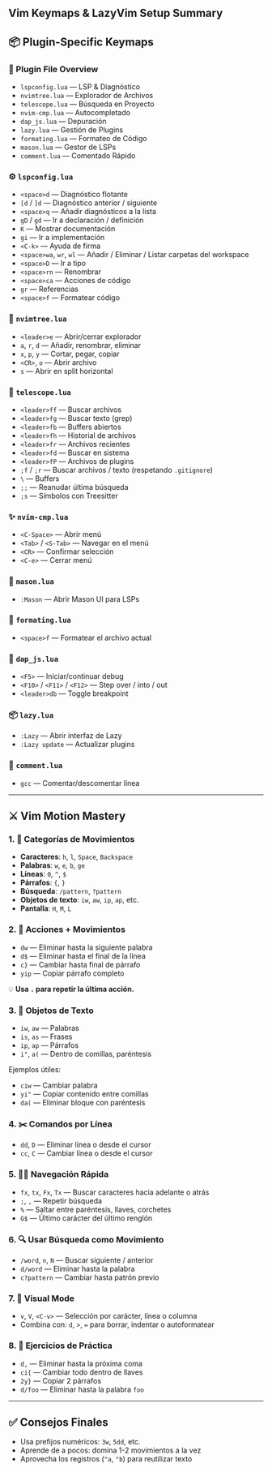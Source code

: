 Vim Keymaps & LazyVim Setup Summary
-------------------

## 📦 Plugin-Specific Keymaps

### 🧩 Plugin File Overview

* `lspconfig.lua` — LSP & Diagnóstico
* `nvimtree.lua` — Explorador de Archivos
* `telescope.lua` — Búsqueda en Proyecto
* `nvim-cmp.lua` — Autocompletado
* `dap_js.lua` — Depuración
* `lazy.lua` — Gestión de Plugins
* `formating.lua` — Formateo de Código
* `mason.lua` — Gestor de LSPs
* `comment.lua` — Comentado Rápido

### ⚙️ `lspconfig.lua`

* `<space>d` — Diagnóstico flotante
* `[d` / `]d` — Diagnóstico anterior / siguiente
* `<space>q` — Añadir diagnósticos a la lista
* `gD` / `gd` — Ir a declaración / definición
* `K` — Mostrar documentación
* `gi` — Ir a implementación
* `<C-k>` — Ayuda de firma
* `<space>wa`, `wr`, `wl` — Añadir / Eliminar / Listar carpetas del workspace
* `<space>D` — Ir a tipo
* `<space>rn` — Renombrar
* `<space>ca` — Acciones de código
* `gr` — Referencias
* `<space>f` — Formatear código

### 📁 `nvimtree.lua`

* `<leader>e` — Abrir/cerrar explorador
* `a`, `r`, `d` — Añadir, renombrar, eliminar
* `x`, `p`, `y` — Cortar, pegar, copiar
* `<CR>`, `o` — Abrir archivo
* `s` — Abrir en split horizontal

### 🔭 `telescope.lua`

* `<leader>ff` — Buscar archivos
* `<leader>fg` — Buscar texto (grep)
* `<leader>fb` — Buffers abiertos
* `<leader>fh` — Historial de archivos
* `<leader>fr` — Archivos recientes
* `<leader>fd` — Buscar en sistema
* `<leader>fP` — Archivos de plugins
* `;f` / `;r` — Buscar archivos / texto (respetando `.gitignore`)
* `\` — Buffers
* `;;` — Reanudar última búsqueda
* `;s` — Símbolos con Treesitter

### ✨ `nvim-cmp.lua`

* `<C-Space>` — Abrir menú
* `<Tab>` / `<S-Tab>` — Navegar en el menú
* `<CR>` — Confirmar selección
* `<C-e>` — Cerrar menú

### 🔧 `mason.lua`

* `:Mason` — Abrir Mason UI para LSPs

### 🧹 `formating.lua`

* `<space>f` — Formatear el archivo actual

### 🐞 `dap_js.lua`

* `<F5>` — Iniciar/continuar debug
* `<F10>` / `<F11>` / `<F12>` — Step over / into / out
* `<leader>db` — Toggle breakpoint

### 📦 `lazy.lua`

* `:Lazy` — Abrir interfaz de Lazy
* `:Lazy update` — Actualizar plugins

### 💬 `comment.lua`

* `gcc` — Comentar/descomentar línea

---

## ⚔️ Vim Motion Mastery

### 1. 📐 Categorías de Movimientos

* **Caracteres**: `h`, `l`, `Space`, `Backspace`
* **Palabras**: `w`, `e`, `b`, `ge`
* **Líneas**: `0`, `^`, `$`
* **Párrafos**: `{`, `}`
* **Búsqueda**: `/pattern`, `?pattern`
* **Objetos de texto**: `iw`, `aw`, `ip`, `ap`, etc.
* **Pantalla**: `H`, `M`, `L`

### 2. 🧱 Acciones + Movimientos

* `dw` — Eliminar hasta la siguiente palabra
* `d$` — Eliminar hasta el final de la línea
* `c}` — Cambiar hasta final de párrafo
* `yip` — Copiar párrafo completo

💡 **Usa `.` para repetir la última acción.**

### 3. 🧠 Objetos de Texto

* `iw`, `aw` — Palabras
* `is`, `as` — Frases
* `ip`, `ap` — Párrafos
* `i"`, `a(` — Dentro de comillas, paréntesis

Ejemplos útiles:

* `ciw` — Cambiar palabra
* `yi"` — Copiar contenido entre comillas
* `da(` — Eliminar bloque con paréntesis

### 4. ✂️ Comandos por Línea

* `dd`, `D` — Eliminar línea o desde el cursor
* `cc`, `C` — Cambiar línea o desde el cursor

### 5. 🏃‍♂️ Navegación Rápida

* `fx`, `tx`, `Fx`, `Tx` — Buscar caracteres hacia adelante o atrás
* `;`, `,` — Repetir búsqueda
* `%` — Saltar entre paréntesis, llaves, corchetes
* `G$` — Último carácter del último renglón

### 6. 🔍 Usar Búsqueda como Movimiento

* `/word`, `n`, `N` — Buscar siguiente / anterior
* `d/word` — Eliminar hasta la palabra
* `c?pattern` — Cambiar hasta patrón previo

### 7. 👀 Visual Mode

* `v`, `V`, `<C-v>` — Selección por carácter, línea o columna
* Combina con: `d`, `>`, `=` para borrar, indentar o autoformatear

### 8. 🧪 Ejercicios de Práctica

* `d,` — Eliminar hasta la próxima coma
* `ci{` — Cambiar todo dentro de llaves
* `2y}` — Copiar 2 párrafos
* `d/foo` — Eliminar hasta la palabra `foo`

---

## ✅ Consejos Finales

* Usa prefijos numéricos: `3w`, `5dd`, etc.
* Aprende de a pocos: domina 1-2 movimientos a la vez
* Aprovecha los registros (`"a`, `"b`) para reutilizar texto

